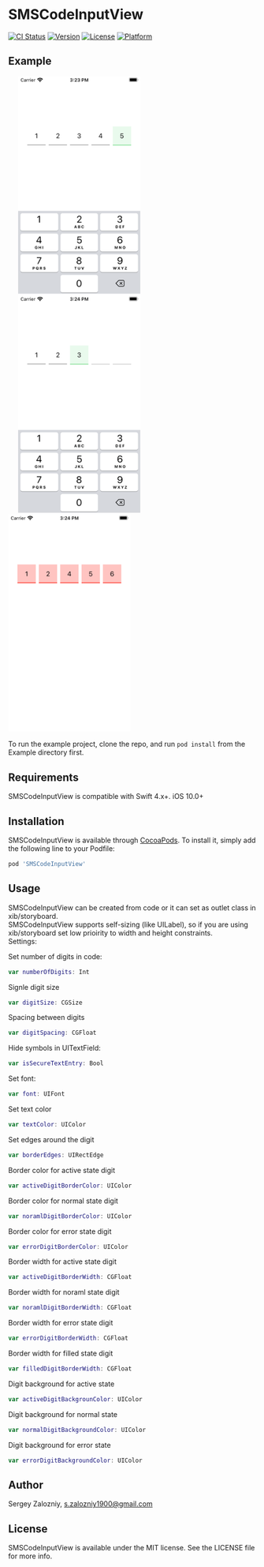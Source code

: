 # SMSCodeInputView

[![CI Status](https://img.shields.io/travis/Lalafo-iOS/SMSCodeInputView.svg?style=flat)](https://travis-ci.org/Lalafo-iOS/SMSCodeInputView)
[![Version](https://img.shields.io/cocoapods/v/SMSCodeInputView.svg?style=flat)](https://cocoapods.org/pods/SMSCodeInputView)
[![License](https://img.shields.io/cocoapods/l/SMSCodeInputView.svg?style=flat)](https://cocoapods.org/pods/SMSCodeInputView)
[![Platform](https://img.shields.io/cocoapods/p/SMSCodeInputView.svg?style=flat)](https://cocoapods.org/pods/SMSCodeInputView)

## Example

<p float="left">
  <img src="https://github.com/Lalafo-iOS/SMSCodeInputView/blob/develop/Assets/Simulator-1.png" width="248" hspace="20">
  <img src="https://github.com/Lalafo-iOS/SMSCodeInputView/blob/develop/Assets/Simulator-2.png" width="248" hspace="20">
  <img src="https://github.com/Lalafo-iOS/SMSCodeInputView/blob/develop/Assets/Simulator-3.png" width="248">
</p>

To run the example project, clone the repo, and run `pod install` from the Example directory first.

## Requirements

SMSCodeInputView is compatible with Swift 4.x+.
iOS 10.0+

## Installation

SMSCodeInputView is available through [CocoaPods](https://cocoapods.org). To install
it, simply add the following line to your Podfile:

```ruby
pod 'SMSCodeInputView'
```

## Usage

SMSCodeInputView can be created from code or it can set as outlet class in xib/storyboard.<br>
SMSCodeInputView supports self-sizing (like UILabel), so if you are using xib/storyboard set low prioirity to width and height constraints.<br>
Settings:

Set number of digits in code:
```swift
var numberOfDigits: Int
```

Signle digit size
```swift
var digitSize: CGSize
```

Spacing between digits
```swift
var digitSpacing: CGFloat
```

Hide symbols in UITextField:
```swift
var isSecureTextEntry: Bool
```

Set font:
```swift
var font: UIFont
```

Set text color
```swift
var textColor: UIColor 
```

Set edges around the digit
```swift
var borderEdges: UIRectEdge
```

Border color for active state digit
```swift
var activeDigitBorderColor: UIColor
```

Border color for normal state digit
```swift
var noramlDigitBorderColor: UIColor
```

Border color for error state digit
```swift
var errorDigitBorderColor: UIColor
```

Border width for active state digit
```swift
var activeDigitBorderWidth: CGFloat
```

Border width for noraml state digit
```swift
var noramlDigitBorderWidth: CGFloat
```

Border width for error state digit
```swift
var errorDigitBorderWidth: CGFloat
```

Border width for filled state digit
```swift
var filledDigitBorderWidth: CGFloat
```

Digit background for active state
```swift
var activeDigitBackgrounColor: UIColor
```

Digit background for normal state
```swift
var normalDigitBackgroundColor: UIColor
```

Digit background for error state
```swift
var errorDigitBackgroundColor: UIColor
```

## Author

Sergey Zalozniy, s.zalozniy1900@gmail.com

## License

SMSCodeInputView is available under the MIT license. See the LICENSE file for more info.
